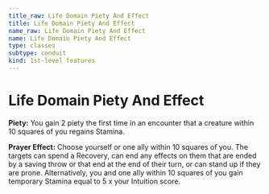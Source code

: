 ```yaml
---
title_raw: Life Domain Piety And Effect
title: Life Domain Piety And Effect
name_raw: Life Domain Piety And Effect
name: Life Domain Piety And Effect
type: classes
subtype: conduit
kind: 1st-level features
---
```


# Life Domain Piety And Effect

**Piety:** You gain 2 piety the first time in an encounter that a creature within 10 squares of you regains Stamina.

**Prayer Effect:** Choose yourself or one ally within 10 squares of you. The targets can spend a Recovery, can end any effects on them that are ended by a saving throw or that end at the end of their turn, or can stand up if they are prone. Alternatively, you and one ally within 10 squares of you gain temporary Stamina equal to 5 x your Intuition score.
